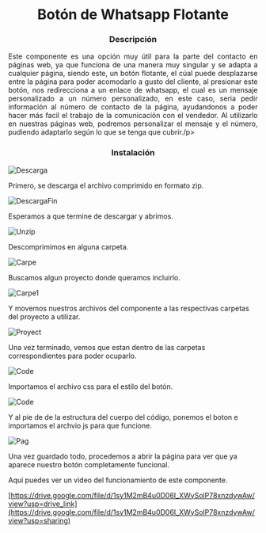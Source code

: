 <h1 align="center"> Botón de Whatsapp Flotante </h1>

<h3 align="center" style="font-style: bold">Descripción</h3>
<p align="justify">Este componente es una opción muy útil para la parte del contacto en páginas web,
ya que funciona de una manera muy singular y se adapta a cualquier página, siendo este,
un botón flotante, el cúal puede desplazarse entre la página para poder acomodarlo a gusto
del cliente, al presionar este botón, nos redirecciona a un enlace de whatsapp, el cual es
un mensaje personalizado a un número personalizado, en este caso, seria pedir información
al número de contacto de la página, ayudandonos a poder hacer más facil el trabajo de
la comunicación con el vendedor. Al utilizarlo en nuestras páginas web, podremos
personalizar el mensaje y el número, pudiendo adaptarlo según lo que se tenga que cubrir./p>

<h3 align="center" style="font-style: bold"> Instalación </h3>

![Descarga](https://github.com/user-attachments/assets/60dba1c6-aebe-4fa9-84df-f7e187422403)

<p>Primero, se descarga el archivo comprimido en formato zip.</p>

![DescargaFin](https://github.com/user-attachments/assets/10d7385d-9268-4564-a0bd-17174f759f38)

<p>Esperamos a que termine de descargar y abrimos.</p>

![Unzip](https://github.com/user-attachments/assets/7b54a499-583c-4096-8016-b175cf53bfa9)

<p>Descomprimimos en alguna carpeta.</p>

![Carpe](https://github.com/user-attachments/assets/1771e056-8d32-405c-94ab-65dc92b034e5)

<p>Buscamos algun proyecto donde queramos incluirlo.</p>

![Carpe1](https://github.com/user-attachments/assets/58448055-98d1-442d-9ce0-39ba4c5d0283)

<p>Y movemos nuestros archivos del componente a las respectivas carpetas del proyecto a utilizar.</p>

![Proyect](https://github.com/user-attachments/assets/7a6ef790-9c12-4c6e-beaa-7dbd39748093)

<p>Una vez terminado, vemos que estan dentro de las carpetas correspondientes para poder ocuparlo.</p>

![Code](https://github.com/user-attachments/assets/346a85b8-8f28-47c9-90c5-18431ff1a29d)

<p>Importamos el archivo css para el estilo del botón.</p>

![Code](https://github.com/user-attachments/assets/d3786f93-7609-4ac1-8fce-405731d69478)

<p>Y al pie de de la estructura del cuerpo del código, ponemos el boton e importamos el archvio js para que funcione.</p>

![Pag](https://github.com/user-attachments/assets/00768db7-6ff4-4856-9083-aff68f5c07f3)

<p>Una vez guardado todo, procedemos a abrir la página para ver que ya aparece nuestro botón completamente funcional.</p>

<p>Aquí puedes ver un video del funcionamiento de este componente.</p>

[https://drive.google.com/file/d/1sy1M2mB4u0D06I_XWySolP78xnzdywAw/view?usp=drive_link](https://drive.google.com/file/d/1sy1M2mB4u0D06I_XWySolP78xnzdywAw/view?usp=sharing)
